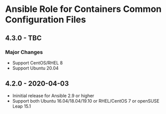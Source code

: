 # Ansible Role for Containers Common Configuration Files

## 4.3.0 - TBC

### Major Changes

  - Support CentOS/RHEL 8
  - Support Ubuntu 20.04

## 4.2.0 - 2020-04-03

  - Ininitial release for Ansible 2.9 or higher
  - Support both Ubuntu 16.04/18.04/19.10 or RHEL/CentOS 7 or openSUSE Leap 15.1

